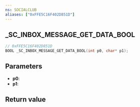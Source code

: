 ```yaml
---
ns: SOCIALCLUB
aliases: ["0xFFE5C16F402D851D"]
---
```

## _SC_INBOX_MESSAGE_GET_DATA_BOOL

```c
// 0xFFE5C16F402D851D
BOOL _SC_INBOX_MESSAGE_GET_DATA_BOOL(int p0, char* p1);
```


## Parameters
* **p0**: 
* **p1**: 

## Return value
